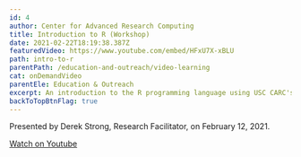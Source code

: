 ```yaml
---
id: 4
author: Center for Advanced Research Computing
title: Introduction to R (Workshop)
date: 2021-02-22T18:19:38.387Z
featuredVideo: https://www.youtube.com/embed/HFxU7X-xBLU
path: intro-to-r
parentPath: /education-and-outreach/video-learning
cat: onDemandVideo
parentEle: Education & Outreach
excerpt: An introduction to the R programming language using USC CARC's Discovery HPC Cluster. Recording of Introduction to R workshop (February 12, 2021).
backToTopBtnFlag: true
---
```


Presented by Derek Strong, Research Facilitator, on February 12, 2021.

[Watch on Youtube](https://www.youtube.com/watch?v=HFxU7X-xBLU)